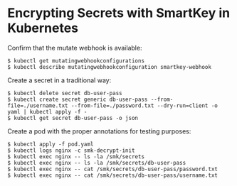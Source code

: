 # Encrypting Secrets with SmartKey in Kubernetes

Confirm that the mutate webhook is available:

```
$ kubectl get mutatingwebhookconfigurations
$ kubectl describe mutatingwebhookconfiguration smartkey-webhook
```

Create a secret in a traditional way:

```
$ kubectl delete secret db-user-pass
$ kubectl create secret generic db-user-pass --from-file=./username.txt --from-file=./password.txt --dry-run=client -o yaml | kubectl apply -f -
$ kubectl get secret db-user-pass -o json
```

Create a pod with the proper annotations for testing purposes:

```
$ kubectl apply -f pod.yaml
$ kubectl logs nginx -c smk-decrypt-init
$ kubectl exec nginx -- ls -la /smk/secrets
$ kubectl exec nginx -- ls -la /smk/secrets/db-user-pass
$ kubectl exec nginx -- cat /smk/secrets/db-user-pass/password.txt
$ kubectl exec nginx -- cat /smk/secrets/db-user-pass/username.txt
```
